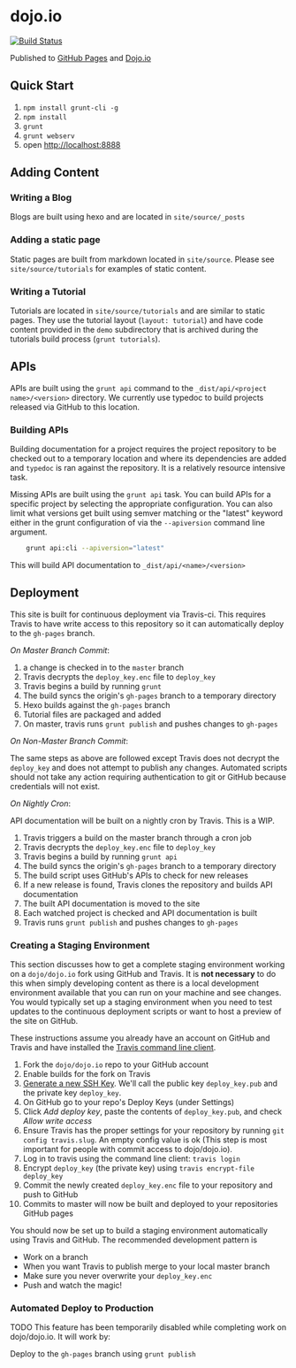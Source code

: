 # dojo.io

[![Build Status](https://travis-ci.org/dojo/dojo.io.svg?token=iyehyStnJABkD5DAaT6V&branch=master)](https://travis-ci.org/dojo/dojo.io)

Published to [GitHub Pages](https://dojo.github.io/dojo.io/) and [Dojo.io](http://dojo.io)

## Quick Start

1. `npm install grunt-cli -g`
1. `npm install`
1. `grunt`
1. `grunt webserv`
1. open [http://localhost:8888](localhost:8888)

## Adding Content

### Writing a Blog

Blogs are built using hexo and are located in `site/source/_posts`

### Adding a static page

Static pages are built from markdown located in `site/source`. Please see `site/source/tutorials` for examples of static
 content.

### Writing a Tutorial

Tutorials are located in `site/source/tutorials` and are similar to static pages. They use the tutorial layout 
 (`layout: tutorial`) and have code content provided in the `demo` subdirectory that is archived during the tutorials
 build process (`grunt tutorials`).

## APIs

APIs are built using the `grunt api` command to the `_dist/api/<project name>/<version>` directory. We currently use
typedoc to build projects released via GitHub to this location.

### Building APIs

Building documentation for a project requires the project repository to be checked out to a temporary location and
 where its dependencies are added and `typedoc` is ran against the repository. It is a relatively resource intensive
 task.
 
Missing APIs are built using the `grunt api` task. You can build APIs for a specific project by selecting the 
 appropriate configuration. You can also limit what versions get built using semver matching or the "latest" keyword
 either in the grunt configuration of via the `--apiversion` command line argument.

```bash
	grunt api:cli --apiversion="latest"
```

This will build API documentation to `_dist/api/<name>/<version>`

## Deployment

This site is built for continuous deployment via Travis-ci. This requires Travis to have write access to this
repository so it can automatically deploy to the `gh-pages` branch.

*On Master Branch Commit*:

1. a change is checked in to the `master` branch
1. Travis decrypts the `deploy_key.enc` file to `deploy_key`
1. Travis begins a build by running `grunt`
1. The build syncs the origin's `gh-pages` branch to a temporary directory
1. Hexo builds against the `gh-pages` branch
1. Tutorial files are packaged and added
1. On master, travis runs `grunt publish` and pushes changes to `gh-pages`

*On Non-Master Branch Commit*:

The same steps as above are followed except Travis does not decrypt the `deploy_key` and does not attempt
 to publish any changes. Automated scripts should not take any action requiring authentication to git or GitHub
 because credentials will not exist.

*On Nightly Cron*:

API documentation will be built on a nightly cron by Travis. This is a WIP.

1. Travis triggers a build on the master branch through a cron job
1. Travis decrypts the `deploy_key.enc` file to `deploy_key`
1. Travis begins a build by running `grunt api`
1. The build syncs the origin's `gh-pages` branch to a temporary directory
1. The build script uses GitHub's APIs to check for new releases
1. If a new release is found, Travis clones the repository and builds API documentation
1. The built API documentation is moved to the site
1. Each watched project is checked and API documentation is built
1. Travis runs `grunt publish` and pushes changes to `gh-pages`

### Creating a Staging Environment

This section discusses how to get a complete staging environment working on a `dojo/dojo.io` fork using GitHub and 
 Travis. It is **not necessary** to do this when simply developing content as there is a local development environment
 available that you can run on your machine and see changes. You would typically set up a staging environment when you
 need to test updates to the continuous deployment scripts or want to host a preview of the site on GitHub.
 
These instructions assume you already have an account on GitHub and Travis and have installed the 
 [Travis command line client](https://blog.travis-ci.com/2013-01-14-new-client/).

1. Fork the `dojo/dojo.io` repo to your GitHub account
1. Enable builds for the fork on Travis
1. [Generate a new SSH Key](https://help.github.com/articles/generating-a-new-ssh-key-and-adding-it-to-the-ssh-agent/).
   We'll call the public key `deploy_key.pub` and the private key `deploy_key`.
1. On GitHub go to your repo's Deploy Keys (under Settings)
1. Click *Add deploy key*, paste the contents of `deploy_key.pub`, and check *Allow write access*
1. Ensure Travis has the proper settings for your repository by running `git config travis.slug`. An empty config value
   is ok (This step is most important for people with commit access to dojo/dojo.io).
1. Log in to travis using the command line client: `travis login`
1. Encrypt `deploy_key` (the private key) using `travis encrypt-file deploy_key`
1. Commit the newly created `deploy_key.enc` file to your repository and push to GitHub
1. Commits to master will now be built and deployed to your repositories GitHub pages

You should now be set up to build a staging environment automatically using Travis and GitHub. The recommended
development pattern is

* Work on a branch
* When you want Travis to publish merge to your local master branch
* Make sure you never overwrite your `deploy_key.enc`
* Push and watch the magic!

### Automated Deploy to Production

TODO This feature has been temporarily disabled while completing work on dojo/dojo.io. It will work by:

Deploy to the `gh-pages` branch using `grunt publish`

